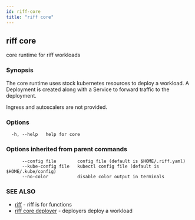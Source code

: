 ```yaml
---
id: riff-core
title: "riff core"
---
```

## riff core

core runtime for riff workloads

### Synopsis

The core runtime uses stock kubernetes resources to deploy a workload. A
Deployment is created along with a Service to forward traffic to the deployment.

Ingress and autoscalers are not provided.

### Options

```
  -h, --help   help for core
```

### Options inherited from parent commands

```
      --config file        config file (default is $HOME/.riff.yaml)
      --kube-config file   kubectl config file (default is $HOME/.kube/config)
      --no-color           disable color output in terminals
```

### SEE ALSO

* [riff](riff.md)	 - riff is for functions
* [riff core deployer](riff_core_deployer.md)	 - deployers deploy a workload

